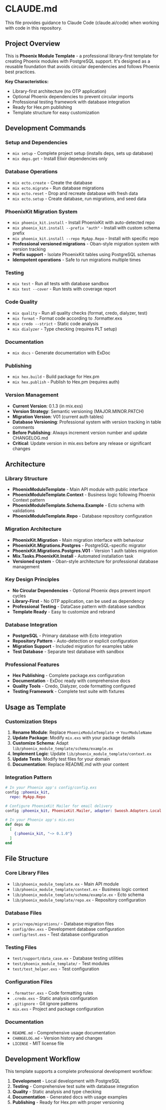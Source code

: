 # CLAUDE.md

This file provides guidance to Claude Code (claude.ai/code) when working with code in this repository.

## Project Overview

This is **Phoenix Module Template** - a professional library-first template for creating Phoenix modules with PostgreSQL support. It's designed as a reusable foundation that avoids circular dependencies and follows Phoenix best practices.

**Key Characteristics:**
- Library-first architecture (no OTP application)
- Optional Phoenix dependencies to prevent circular imports  
- Professional testing framework with database integration
- Ready for Hex.pm publishing
- Template structure for easy customization

## Development Commands

### Setup and Dependencies
- `mix setup` - Complete project setup (installs deps, sets up database)
- `mix deps.get` - Install Elixir dependencies only

### Database Operations
- `mix ecto.create` - Create the database  
- `mix ecto.migrate` - Run database migrations
- `mix ecto.reset` - Drop and recreate database with fresh data
- `mix ecto.setup` - Create database, run migrations, and seed data

### PhoenixKit Migration System
- `mix phoenix_kit.install` - Install PhoenixKit with auto-detected repo
- `mix phoenix_kit.install --prefix "auth"` - Install with custom schema prefix
- `mix phoenix_kit.install --repo MyApp.Repo` - Install with specific repo
- **Professional versioned migrations** - Oban-style migration system with version tracking
- **Prefix support** - Isolate PhoenixKit tables using PostgreSQL schemas
- **Idempotent operations** - Safe to run migrations multiple times

### Testing
- `mix test` - Run all tests with database sandbox
- `mix test --cover` - Run tests with coverage report

### Code Quality
- `mix quality` - Run all quality checks (format, credo, dialyzer, test)
- `mix format` - Format code according to .formatter.exs
- `mix credo --strict` - Static code analysis
- `mix dialyzer` - Type checking (requires PLT setup)

### Documentation
- `mix docs` - Generate documentation with ExDoc

### Publishing  
- `mix hex.build` - Build package for Hex.pm
- `mix hex.publish` - Publish to Hex.pm (requires auth)

### Version Management
- **Current Version**: 0.1.3 (in mix.exs)
- **Version Strategy**: Semantic versioning (MAJOR.MINOR.PATCH)
- **Migration Version**: V01 (current auth tables)
- **Database Versioning**: Professional system with version tracking in table comments
- **Before Publishing**: Always increment version number and update CHANGELOG.md
- **Critical**: Update version in mix.exs before any release or significant changes

## Architecture

### Library Structure
- **PhoenixModuleTemplate** - Main API module with public interface
- **PhoenixModuleTemplate.Context** - Business logic following Phoenix Context pattern
- **PhoenixModuleTemplate.Schema.Example** - Ecto schema with validations  
- **PhoenixModuleTemplate.Repo** - Database repository configuration

### Migration Architecture
- **PhoenixKit.Migration** - Main migration interface with behaviour
- **PhoenixKit.Migrations.Postgres** - PostgreSQL-specific migrator
- **PhoenixKit.Migrations.Postgres.V01** - Version 1 auth tables migration
- **Mix.Tasks.PhoenixKit.Install** - Automated installation task
- **Versioned system** - Oban-style architecture for professional database management

### Key Design Principles
- **No Circular Dependencies** - Optional Phoenix deps prevent import cycles
- **Library-First** - No OTP application, can be used as dependency
- **Professional Testing** - DataCase pattern with database sandbox
- **Template Ready** - Easy to customize and rebrand

### Database Integration
- **PostgreSQL** - Primary database with Ecto integration
- **Repository Pattern** - Auto-detection or explicit configuration
- **Migration Support** - Included migration for examples table
- **Test Database** - Separate test database with sandbox

### Professional Features
- **Hex Publishing** - Complete package.exs configuration
- **Documentation** - ExDoc ready with comprehensive docs  
- **Quality Tools** - Credo, Dialyzer, code formatting configured
- **Testing Framework** - Complete test suite with fixtures

## Usage as Template

### Customization Steps
1. **Rename Module**: Replace `PhoenixModuleTemplate` → `YourModuleName`
2. **Update Package**: Modify `mix.exs` with your package details
3. **Customize Schema**: Adapt `lib/phoenix_module_template/schema/example.ex`  
4. **Implement Logic**: Update `lib/phoenix_module_template/context.ex`
5. **Update Tests**: Modify test files for your domain
6. **Documentation**: Replace README.md with your content

### Integration Pattern
```elixir
# In your Phoenix app's config/config.exs
config :phoenix_kit, 
  repo: MyApp.Repo

# Configure PhoenixKit Mailer for email delivery
config :phoenix_kit, PhoenixKit.Mailer, adapter: Swoosh.Adapters.Local

# In your Phoenix app's mix.exs
def deps do
  [
    {:phoenix_kit, "~> 0.1.0"}
  ]
end
```

## File Structure

### Core Library Files
- `lib/phoenix_module_template.ex` - Main API module
- `lib/phoenix_module_template/context.ex` - Business logic context
- `lib/phoenix_module_template/schema/example.ex` - Ecto schema  
- `lib/phoenix_module_template/repo.ex` - Repository configuration

### Database Files  
- `priv/repo/migrations/` - Database migration files
- `config/dev.exs` - Development database configuration
- `config/test.exs` - Test database configuration

### Testing Files
- `test/support/data_case.ex` - Database testing utilities
- `test/phoenix_module_template/` - Test modules
- `test/test_helper.exs` - Test configuration

### Configuration Files
- `.formatter.exs` - Code formatting rules
- `.credo.exs` - Static analysis configuration  
- `.gitignore` - Git ignore patterns
- `mix.exs` - Project and package configuration

### Documentation
- `README.md` - Comprehensive usage documentation
- `CHANGELOG.md` - Version history and changes
- `LICENSE` - MIT license file

## Development Workflow

This template supports a complete professional development workflow:

1. **Development** - Local development with PostgreSQL
2. **Testing** - Comprehensive test suite with database integration  
3. **Quality** - Static analysis and type checking
4. **Documentation** - Generated docs with usage examples
5. **Publishing** - Ready for Hex.pm with proper versioning